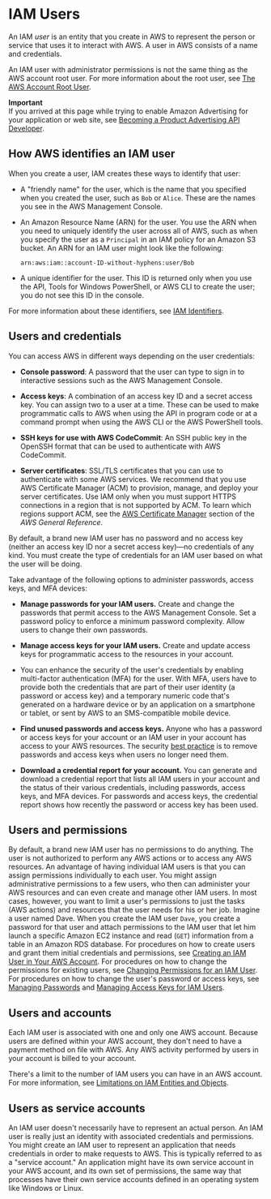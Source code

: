 # IAM Users<a name="id_users"></a>

An IAM *user* is an entity that you create in AWS to represent the person or service that uses it to interact with AWS\. A user in AWS consists of a name and credentials\.

An IAM user with administrator permissions is not the same thing as the AWS account root user\. For more information about the root user, see [The AWS Account Root User](id_root-user.md)\.

**Important**  
If you arrived at this page while trying to enable Amazon Advertising for your application or web site, see [Becoming a Product Advertising API Developer](http://alpha-docs-aws.amazon.com/AWSECommerceService/latest/DG/becomingDev.html)\.

## How AWS identifies an IAM user<a name="id_users_create_aws-identifiers"></a>

When you create a user, IAM creates these ways to identify that user:

+ A "friendly name" for the user, which is the name that you specified when you created the user, such as `Bob` or `Alice`\. These are the names you see in the AWS Management Console\. 

+ An Amazon Resource Name \(ARN\) for the user\. You use the ARN when you need to uniquely identify the user across all of AWS, such as when you specify the user as a `Principal` in an IAM policy for an Amazon S3 bucket\. An ARN for an IAM user might look like the following: 

  `arn:aws:iam::account-ID-without-hyphens:user/Bob`

+ A unique identifier for the user\. This ID is returned only when you use the API, Tools for Windows PowerShell, or AWS CLI to create the user; you do not see this ID in the console\.

For more information about these identifiers, see [IAM Identifiers](reference_identifiers.md)\.

## Users and credentials<a name="id_users_creds"></a>

You can access AWS in different ways depending on the user credentials:

+ **Console password**: A password that the user can type to sign in to interactive sessions such as the AWS Management Console\.

+ **Access keys**: A combination of an access key ID and a secret access key\. You can assign two to a user at a time\. These can be used to make programmatic calls to AWS when using the API in program code or at a command prompt when using the AWS CLI or the AWS PowerShell tools\.

+ **SSH keys for use with AWS CodeCommit**: An SSH public key in the OpenSSH format that can be used to authenticate with AWS CodeCommit\.

+ **Server certificates**: SSL/TLS certificates that you can use to authenticate with some AWS services\. We recommend that you use AWS Certificate Manager \(ACM\) to provision, manage, and deploy your server certificates\. Use IAM only when you must support HTTPS connections in a region that is not supported by ACM\. To learn which regions support ACM, see the [AWS Certificate Manager](http://docs.aws.amazon.com/general/latest/gr/rande.html#acm_region) section of the *AWS General Reference*\.

By default, a brand new IAM user has no password and no access key \(neither an access key ID nor a secret access key\)—no credentials of any kind\. You must create the type of credentials for an IAM user based on what the user will be doing\. 

Take advantage of the following options to administer passwords, access keys, and MFA devices:

+ **Manage passwords for your IAM users\.** Create and change the passwords that permit access to the AWS Management Console\. Set a password policy to enforce a minimum password complexity\. Allow users to change their own passwords\. 

+ **Manage access keys for your IAM users\.** Create and update access keys for programmatic access to the resources in your account\. 

+ You can enhance the security of the user's credentials by enabling multi\-factor authentication \(MFA\) for the user\. With MFA, users have to provide both the credentials that are part of their user identity \(a password or access key\) and a temporary numeric code that's generated on a hardware device or by an application on a smartphone or tablet, or sent by AWS to an SMS\-compatible mobile device\. 

+ **Find unused passwords and access keys\.** Anyone who has a password or access keys for your account or an IAM user in your account has access to your AWS resources\. The security [best practice](http://alpha-docs-aws.amazon.com/general/latest/gr/aws-access-keys-best-practices.html) is to remove passwords and access keys when users no longer need them\.

+ **Download a credential report for your account\.** You can generate and download a credential report that lists all IAM users in your account and the status of their various credentials, including passwords, access keys, and MFA devices\. For passwords and access keys, the credential report shows how recently the password or access key has been used\.

## Users and permissions<a name="id_users_perms"></a>

By default, a brand new IAM user has no permissions to do anything\. The user is not authorized to perform any AWS actions or to access any AWS resources\. An advantage of having individual IAM users is that you can assign permissions individually to each user\. You might assign administrative permissions to a few users, who then can administer your AWS resources and can even create and manage other IAM users\. In most cases, however, you want to limit a user's permissions to just the tasks \(AWS actions\) and resources that the user needs for his or her job\. Imagine a user named Dave\. When you create the IAM user `Dave`, you create a password for that user and attach permissions to the IAM user that let him launch a specific Amazon EC2 instance and read \(`GET`\) information from a table in an Amazon RDS database\. For procedures on how to create users and grant them initial credentials and permissions, see [Creating an IAM User in Your AWS Account](id_users_create.md)\. For procedures on how to change the permissions for existing users, see [Changing Permissions for an IAM User](id_users_change-permissions.md)\. For procedures on how to change the user's password or access keys, see [Managing Passwords](id_credentials_passwords.md) and [Managing Access Keys for IAM Users](id_credentials_access-keys.md)\.

## Users and accounts<a name="id_users_accounts"></a>

Each IAM user is associated with one and only one AWS account\. Because users are defined within your AWS account, they don't need to have a payment method on file with AWS\. Any AWS activity performed by users in your account is billed to your account\.

There's a limit to the number of IAM users you can have in an AWS account\. For more information, see [Limitations on IAM Entities and Objects](reference_iam-limits.md)\.

## Users as service accounts<a name="id_users_service_accounts"></a>

An IAM user doesn't necessarily have to represent an actual person\. An IAM user is really just an identity with associated credentials and permissions\. You might create an IAM user to represent an application that needs credentials in order to make requests to AWS\. This is typically referred to as a "service account\." An application might have its own service account in your AWS account, and its own set of permissions, the same way that processes have their own service accounts defined in an operating system like Windows or Linux\.